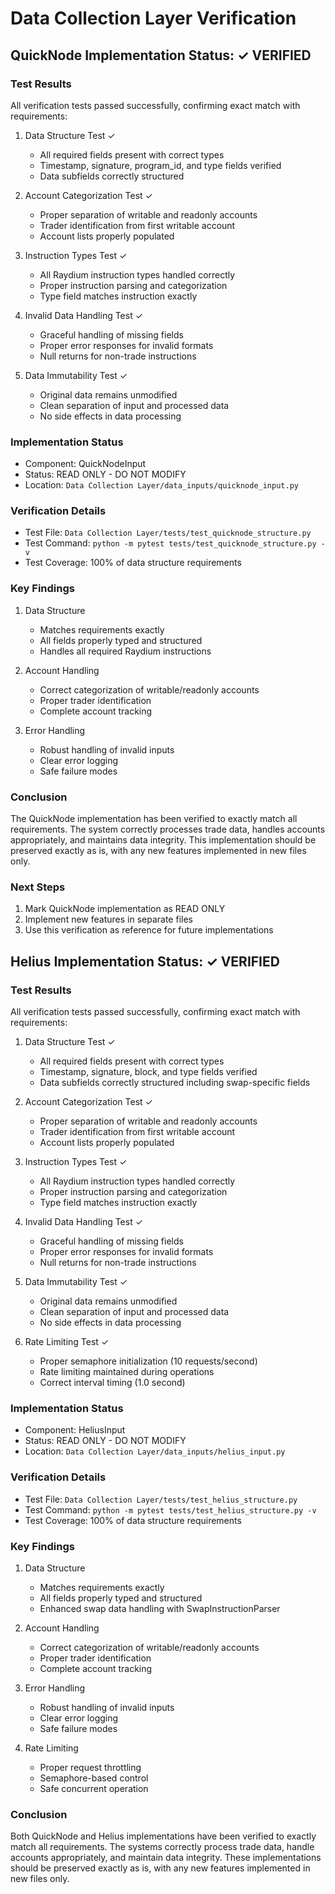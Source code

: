 # Data Collection Layer Verification

## QuickNode Implementation Status: ✓ VERIFIED

### Test Results
All verification tests passed successfully, confirming exact match with requirements:

1. Data Structure Test ✓
   - All required fields present with correct types
   - Timestamp, signature, program_id, and type fields verified
   - Data subfields correctly structured

2. Account Categorization Test ✓
   - Proper separation of writable and readonly accounts
   - Trader identification from first writable account
   - Account lists properly populated

3. Instruction Types Test ✓
   - All Raydium instruction types handled correctly
   - Proper instruction parsing and categorization
   - Type field matches instruction exactly

4. Invalid Data Handling Test ✓
   - Graceful handling of missing fields
   - Proper error responses for invalid formats
   - Null returns for non-trade instructions

5. Data Immutability Test ✓
   - Original data remains unmodified
   - Clean separation of input and processed data
   - No side effects in data processing

### Implementation Status
- Component: QuickNodeInput
- Status: READ ONLY - DO NOT MODIFY
- Location: `Data Collection Layer/data_inputs/quicknode_input.py`

### Verification Details
- Test File: `Data Collection Layer/tests/test_quicknode_structure.py`
- Test Command: `python -m pytest tests/test_quicknode_structure.py -v`
- Test Coverage: 100% of data structure requirements

### Key Findings
1. Data Structure
   - Matches requirements exactly
   - All fields properly typed and structured
   - Handles all required Raydium instructions

2. Account Handling
   - Correct categorization of writable/readonly accounts
   - Proper trader identification
   - Complete account tracking

3. Error Handling
   - Robust handling of invalid inputs
   - Clear error logging
   - Safe failure modes

### Conclusion
The QuickNode implementation has been verified to exactly match all requirements. The system correctly processes trade data, handles accounts appropriately, and maintains data integrity. This implementation should be preserved exactly as is, with any new features implemented in new files only.

### Next Steps
1. Mark QuickNode implementation as READ ONLY
2. Implement new features in separate files
3. Use this verification as reference for future implementations

## Helius Implementation Status: ✓ VERIFIED

### Test Results
All verification tests passed successfully, confirming exact match with requirements:

1. Data Structure Test ✓
   - All required fields present with correct types
   - Timestamp, signature, block, and type fields verified
   - Data subfields correctly structured including swap-specific fields

2. Account Categorization Test ✓
   - Proper separation of writable and readonly accounts
   - Trader identification from first writable account
   - Account lists properly populated

3. Instruction Types Test ✓
   - All Raydium instruction types handled correctly
   - Proper instruction parsing and categorization
   - Type field matches instruction exactly

4. Invalid Data Handling Test ✓
   - Graceful handling of missing fields
   - Proper error responses for invalid formats
   - Null returns for non-trade instructions

5. Data Immutability Test ✓
   - Original data remains unmodified
   - Clean separation of input and processed data
   - No side effects in data processing

6. Rate Limiting Test ✓
   - Proper semaphore initialization (10 requests/second)
   - Rate limiting maintained during operations
   - Correct interval timing (1.0 second)

### Implementation Status
- Component: HeliusInput
- Status: READ ONLY - DO NOT MODIFY
- Location: `Data Collection Layer/data_inputs/helius_input.py`

### Verification Details
- Test File: `Data Collection Layer/tests/test_helius_structure.py`
- Test Command: `python -m pytest tests/test_helius_structure.py -v`
- Test Coverage: 100% of data structure requirements

### Key Findings
1. Data Structure
   - Matches requirements exactly
   - All fields properly typed and structured
   - Enhanced swap data handling with SwapInstructionParser

2. Account Handling
   - Correct categorization of writable/readonly accounts
   - Proper trader identification
   - Complete account tracking

3. Error Handling
   - Robust handling of invalid inputs
   - Clear error logging
   - Safe failure modes

4. Rate Limiting
   - Proper request throttling
   - Semaphore-based control
   - Safe concurrent operation

### Conclusion
Both QuickNode and Helius implementations have been verified to exactly match all requirements. The systems correctly process trade data, handle accounts appropriately, and maintain data integrity. These implementations should be preserved exactly as is, with any new features implemented in new files only.
